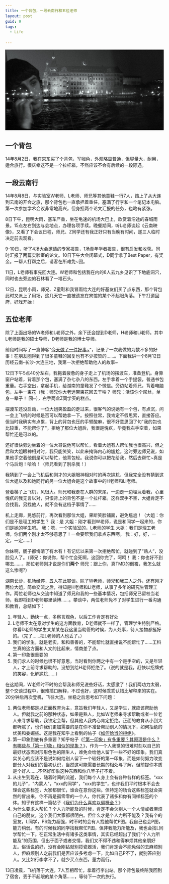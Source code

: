 ```yaml
---
title: 一个背包，一段云南行和五位老师
layout: post
guid: 9
tags:
  - Life
   
---
```

![思考](/media/files/2014/08/13/1.png)

## **一个背包**
14年8月2日，我在[京东](http://www.jd.com)买了个背包，军咖色，外观略显普通，但容量大，耐用，适合旅行。很庆幸这不是一个拉杆箱，不然应该不会有后续的一段际遇。

## **一段云南行**
14年8月8日，与实验室W老师、L老师、师兄等其他童鞋一行7人，踏上了从大连到云南的开会之旅，那个背包也一直承担着重任，塞满了行李和一个笔记本电脑。第一次参加学术会议非常地高兴，但身担两个论文汇报的任务，也略有紧张。

8日下午，昆明大雨，塞车严重，坐在龟速的机场大巴上，欣赏着沿途的春城雨景。15点左右到达与会地点，办理各项手续。晚餐期间，听L老师谈起《云南映像》，又看了下会议日程，师兄、Z同学还有我正好只有当晚有时间，遂三人临时决定前去观看。

9-10日，听了4场大会邀请的专家报告，1场青年学者报告，很有启发和收获。同时汇报了两篇实验室的论文。10日下午大会闭幕式，D同学拿了Best Paper，有奖金。一帮人打帮之后，请客在所难免~囧。

11日，L老师有事先回大连。W老师和包括我在内的6人去九乡见识了下地底洞穴，同时也去旁边的石林看了一堆石头。

12日，昆明小雨，师兄、Z童鞋和我冒雨给大连的好基友们买了点东西，那个背包此时又派上了用场，这几天它一直被遗忘在宾馆的某个不起眼角落。下午打道回府，好戏开始！

## **五位老师**
除了上面出场的W老师和L老师之外，余下还会提到D老师，H老师和Li老师。其中L老师是我的硕士导师，D老师是我的博士导师。

前段时间写了一篇博客"[今天做了一件好事~](http://yangtou.me/2014/08/05/life.html)"，记录了一次我做的为数不多的好事！在朋友圈得到了很多童鞋的回复也有不少按赞的……。下面我讲一个8月12日历经云南-长沙-大连三地，我第一次拒绝帮助他人的故事~

12日下午5点40分左右，我拖着疲惫的身子走上了机场的摆渡车，准备登机。身靠窗户站着，背着那个包，塞满了杂七杂八的东西。左手拿着一个手提袋，普通书包重量。右手空出，拿起手机，给湖南的童鞋发了个微信。旁边站着师兄，背着电脑包，左手一束花（我：师兄你大老远带束花回去干啥？ 师兄：活该你个屌丝，单身一辈子！ 囧~），右手两盒Z同学买的糕点。

摆渡车还没启动，一位大姐笑盈盈的走过来，很客气的说她有一个包，有点沉，问一会上飞机的时候是否可以帮她拿一下。按照往常，我肯定不假思索，直接答应。但当时我确实有点累，背上的背包也压的手臂酸麻，很不好意思回了句"我的包也比较重，不能帮你了"，拒绝了那位大姐后，我很是愧疚，毕竟我右手空着，如果帮忙还是可以的。

还好很快旁边坐着的一位大哥说他可以帮忙，看着大姐有人帮忙我也很高兴，但之后和大姐眼神相对时，我只能笑笑，以此来掩饰内心的尴尬。这时旁边师兄说，如果他手空着他倒是可以帮忙，他背包轻。我说你可以把花给我，然后去帮忙~真是个马后炮！哈哈！（师兄看到了别杀我！）

我猜到了一会上飞机后和刚才的大姐眼神相对时的再次尴尬，但我完全没有猜到这位大姐以及和她同行的另一位大姐会是这个故事中的H老师和Li老师。

登着梯子上飞机，风很大。师兄和我走在人群的末尾，一边走一边埋汰着我，心里愧疚的我无言以对，只恨背上的背包不是一个拉杆箱。这样双手不空，大姐肯定不会找我，另找他人，就不会有这档子事情了……

机上走廊，晃悠前行，再次看到那位大姐，果断笑脸铺面，避免尴尬！（大姐：你们是不是理工的学生？ 我：是 大姐：刚才看到W老师，说是和同学一起来的，你们是她的学生吧。 我：嗯，一个实验室的，L老师的学生 大姐：我们是理工老师，你们两个刚才太不够意思了！一会要帮我们拿点东西啊。 我：好，好，一定，一定……）

你妹啊，肠子都悔清了有木有！有记忆以来第一次拒绝帮忙，就碰到了“熟人”，没脸见人了。（师兄：你说你，帮个忙会死啊，这回你完了，呵呵！ 我：你也好不到哪去……，那位老师刚才说是你们**两个** 师兄：跟上你，真TMD的倒霉，我怎么就这么惨呢?）

湖南长沙，机场经停，五人在此攀谈。除了W老师，师兄和我三人之外，还有刚才两位大姐，简单交流之后，得知是H老师和Li老师，从事了多年的研究生管理工作。两位老师也从交流中知道了师兄和我的一些基本情况，包括师兄已留校当老师，我即将到D老师那里读博……。攀谈中，两位老师免不了对学生进行一番沟通和教育，总结如下：

1.  年轻人，勤快一点，多察言观色，以后工作肯定有好处 
2.  L老师不太在意对学生的这方面教育，D老师就不一样了，管理学生特别严格。你看D老师的学生某某某在我这里当助管的时候，为人处事，待人接物都挺好的。（完了……把L老师的人也丢了。）
3. 我们的学生，就是老实，和和善善的，不能帮忙就直接说不能帮忙了……工科生真的这方面和人文的比起来，情商差了点。
4. 第一印象很重要的
5. 我们求人的时候也很不好意思，当时看到你两之中有一个是手空的，又是年轻人，才上前寻求帮助的，没想到给H老师拒绝了。（说的就是我，赶快以招牌式的笑容，化解尴尬……）

在这期间，W老师时不时的会帮我和师兄说些好话，太感激了！我们两功力太弱，整个交谈过程中，很难插口解释，不过也好，这时候乖乖认错比解释来的实在。20分钟后再次登机，飞往大连。坐稳之后思考如下问题：

1. 两位老师都是以正面教育为主，意旨我们年轻人，又是学生，就应该帮助他人。但就我之前的那种状态，如果是熟人，比如W老师来寻求帮助或者一位老人来寻求帮助，我铁定会帮，但其他人我内心肯定拒绝。正面的教育从小到大都听腻了，也许我们更加需要的是在你不准备帮助别人的情况下，如何拒绝的优美和委婉些。这是我在知乎上看到的帖子《[如何恰当的拒绝](http://www.zhihu.com/question/20318725)》。
2. 第一印象到底有多重要？知乎帖子《[「第一印象」有多重要？其原理是什么？有哪些与「第一印象」相似的现象？](http://www.zhihu.com/question/20388433)》，作为一个人我觉的很难时刻以自己的最好状态面对形形色色的陌生人，难免会给他人留下一些不好的印象。我们真实关心的应该不是说如何给别人留下一个较好的第一印象，而是如何努力改变部分人对我们的最初认识，当然这可能需要长期的相处与了解，但前提你本质是个好人……不然好印象这种东西和你八竿子打不着。
3. 从出生到现在，随着时间的流逝，我们每个人身上会有各种各样的标签。“xxx的儿子”，"内蒙人"，“xxx的同学”，“xxx的学生”，也许我们平时根本不会去理会这些标签，大家都很忙，谁会在意你这些。但特定的场合这些标签就会突然的冒出来，你不再是孤零零的一个人，你代表了诸多和你有同样标签的个体。知乎有这样一篇帖子《[我们为什么喜欢以偏概全？](http://www.zhihu.com/question/21343379)》
4. 为什么要求人帮忙？个人力所能及的时候，肯定不会欠别人一个人情或者麻烦自己的朋友，这个我们大家都很明白。但什么才是个人力所不能及？我有个的室友，L同学，PS能力超强，时不时的会有人找他帮忙P图。我自己也会P图，能力稍弱。有的时候我的同学找我帮忙P图，但非我能力所能及，我也会找L同学帮忙一下。在正常生活中有诸多这类事情，其实已经超出了我们“个人力所能及”的范围，但出于面子或者交情，我们又不得不违和得麻烦其他亲朋好友。俗话说的好，没有金刚钻就别揽瓷器活，我们肯定会不能免俗的去麻烦别人，但麻烦别人之前我们是否应该多考虑一下，比如自己P不了，就别答应别人。又比如行李拿不了，就少买点东西，量力而行。

13日凌晨，飞机落于大连，7人互相帮忙，拿着行李出站。那个背包最终陪我回到了宿舍，丢于不起眼的某个角落……，等待下一次的旅行。








